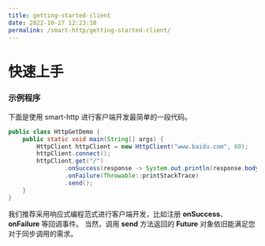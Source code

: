 ```yaml
---
title: getting-started-client
date: 2022-10-27 12:23:10
permalink: /smart-http/getting-started-client/
---
```

# 快速上手
### 示例程序
下面是使用 smart-http 进行客户端开发最简单的一段代码。
```java
public class HttpGetDemo {
    public static void main(String[] args) {
        HttpClient httpClient = new HttpClient("www.baidu.com", 80);
        httpClient.connect();
        httpClient.get("/")
                .onSuccess(response -> System.out.println(response.body()))
                .onFailure(Throwable::printStackTrace)
                .send();
    }
}
```
我们推荐采用响应式编程范式进行客户端开发，比如注册 **onSuccess**、**onFailure** 等回调事件。
当然，调用 **send** 方法返回的 **Future** 对象依旧能满足您对于同步调用的需求。

 
